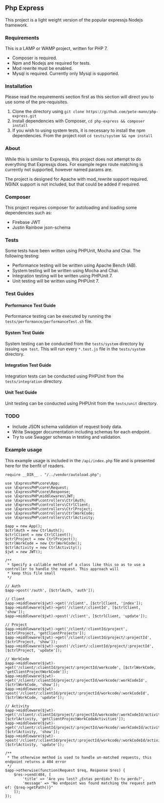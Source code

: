## Php Express
This project is a light weight version of the popular expressjs Nodejs framework.

### Requirements
This is a LAMP or WAMP project, written for PHP 7. 
- Composer is required.
- Npm and Nodejs are required for tests.
- Mod rewrite must be enabled.
- Mysql is required. Currently only Mysql is supported.

### Installation
Please read the requirements section first as this section will direct you to use some of the pre-requisites.
1. Clone the directory using `git clone https://github.com/pete-mann/php-express.git`
2. Install dependencies with Composer, `cd php-express && composer install`
3. If you wish to using system tests, it is necessary to install the npm dependencies. From the project root `cd tests/system && npm install`

### About
While this is similar to Expressjs, this project does not attempt to do everything that Expressjs does. For example regex 
route matching is currently not supported, however named params are.

The project is designed for Apache with mod_rewrite support required. NGINX support is not included, but that could be 
added if required. 

### Composer
This project requires composer for autoloading and loading some dependencies such as:
- Firebase JWT
- Justin Rainbow json-schema

### Tests
Some tests have been written using PHPUnit, Mocha and Chai. The following testing:
- Performance testing will be written using Apache Bench (AB).
- System testing will be written using Mocha and Chai.
- Integration testing will be written using PHPUnit 7.
- Unit testing will be written using PHPUnit 7.

### Test Guides

#### Performance Test Guide
Performance testing can be executed by running the `tests/performance/performanceTest.sh` file.

#### System Test Guide
System testing can be conducted from the `tests/system` directory by issuing `npm test`. This will run every `*.test.js` 
file in the `tests/system` directory.

#### Integration Test Guide
Integration tests can be conducted using PHPUnit from the `tests/integration` directory.
 
#### Unit Test Guide
Unit testing can be conducted using PHPUnit from the `tests/unit` directory.


### TODO
- Include JSON schema validation of request body data.
- Write Swagger documentation including schemas for each endpoint. 
- Try to use Swagger schemas in testing and validation.

### Example usage
This example usage is included in the `/api/index.php` file and is presented here for the benfit of readers.
```
require __DIR__ . "/../vendor/autoload.php";

use \ExpressPHP\core\App;
use \ExpressPHP\core\Request;
use \ExpressPHP\core\Response;
use \ExpressPHP\middlewares\JWT;
use \ExpressPHP\controllers\CtrlAuth;
use \ExpressPHP\controllers\CtrlClient;
use \ExpressPHP\controllers\CtrlProject;
use \ExpressPHP\controllers\CtrlWorkCode;
use \ExpressPHP\controllers\CtrlActivity;

$app = new App();
$ctrlAuth = new CtrlAuth();
$ctrlClient = new CtrlClient();
$ctrlProject = new CtrlProject();
$ctrlWorkCode = new CtrlWorkCode();
$ctrlActivity = new CtrlActivity();
$jwt = new JWT();

/**
 * Specify a callable method of a class like this so as to use a controller to handle the request. This approach will
 * keep this file small
 */

// Auth
$app->post('/auth', [$ctrlAuth, 'auth']);

// Client
$app->middleware($jwt)->get('/client', [$ctrlClient, 'index']);
$app->middleware($jwt)->get('/client/:clientId', [$ctrlClient, 'show']);
$app->middleware($jwt)->post('/client', [$ctrlClient, 'update']);

// Project
$app->middleware($jwt)->get('/client/:clientId/project', [$ctrlProject, 'getClientProjects']);
$app->middleware($jwt)->get('/client/:clientId/project/:projectId', [$ctrlProject, 'show']);
$app->middleware($jwt)->post('/client/:clientId/project/:projectId', [$ctrlProject, 'update']);

// WorkCode
$app->middleware($jwt)->get('/client/:clientId/project/:projectId/workcode', [$ctrlWorkCode, 'getClientProjectWorkCode']);
$app->middleware($jwt)->get('/client/:clientId/project/:projectId/workcode/:workCodeId', [$ctrlWorkCode, 'show']);
$app->middleware($jwt)->post('/client/:clientId/project/:projectId/workcode/:workCodeId', [$ctrlWorkCode, 'update']);

// Activity
$app->middleware($jwt)->get('/client/:clientId/project/:projectId/workcode/:workCodeId/activity', [$ctrlActivity, 'getClientProjectWorkCodeActivities']);
$app->middleware($jwt)->get('/client/:clientId/project/:projectId/workcode/:workCodeId/activity/:activityId', [$ctrlActivity, 'show']);
$app->middleware($jwt)->post('/client/:clientId/project/:projectId/workcode/:workCodeId/activity/:activityId', [$ctrlActivity, 'update']);

/**
 * The otherwise method is used to handle un-matched requests, this endpoint returns a 404 error
 */
$app->otherwise(function(Request $req, Response $res) {
    $res->send(404, [
        'title' => 'Are you lost? ¿Estas perdido? Es-tu perdu?',
        'message' => "No endpoint was found matching the request path of: {$req->getPath()}"
    ]);
});
```
